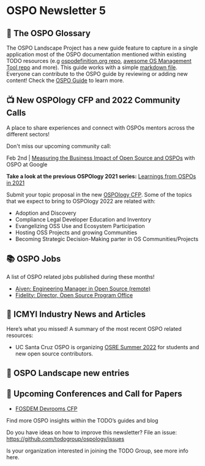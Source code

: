 # OSPO Newsletter 5


## 📖 The OSPO Glossary

The OSPO Landscape Project has a new guide feature to capture in a single application most of the OSPO documentation mentioned within existing TODO resources (e.g [ospodefinition.org repo](https://github.com/todogroup/ospodefinition.org), [awesome OS Management Tool repo](https://github.com/todogroup/awesome-ospo) and more). This guide works with a simple [markdown file](https://github.com/todogroup/ospolandscape/blob/master/guide.md). Everyone can contribute to the OSPO guide by reviewing or adding new content!
Check the [OSPO Guide](https://landscape.todogroup.org/guide) to learn more.


## 📺 New OSPOlogy CFP and 2022 Community Calls

A place to share experiences and connect with OSPOs mentors across the different sectors!

Don't miss our upcoming community call:

Feb 2nd | [Measuring the Business Impact of Open Source and OSPOs](https://community.linuxfoundation.org/events/details/lfhq-todo-group-presents-measuring-the-business-impact-of-open-source-ospos/) with OSPO at Google

**Take a look at the previous OSPOlogy 2021 series:** [Learnings from OSPOs in 2021](https://www.linuxfoundation.org/blog/ospology-learnings-from-ospos-in-2021/)

Submit your topic proposal in the new [OSPOlogy CFP](https://github.com/todogroup/ospology/issues/new/choose). Some of the topics that we expect to bring to OSPOlogy 2022 are related with:

* Adoption and Discovery
* Compliance Legal Developer Education and Inventory
* Evangelizing OSS Use and Ecosystem Participation
* Hosting OSS Projects and growing Communities
* Becoming Strategic Decision-Making parter in OS Communities/Projects

## 📚 OSPO Jobs

A list of OSPO related jobs published during these months!

* [Aiven: Engineering Manager in Open Source (remote)](https://apply.workable.com/aiven/j/B4AB10D57E/)
* [Fidelity: Director, Open Source Program Office](https://jobs.fidelity.com/job-details/14556302/director-open-source-program-office-architect/)

## 📌 ICMYI Industry News and Articles

Here’s what you missed! A summary of the most recent OSPO related resources:

* UC Santa Cruz OSPO is organizing [OSRE Summer 2022](https://cross.ucsc.edu/2022-osre/index.html) for students and new open source contributors.


## 📩 OSPO Landscape new entries


## 📎 Upcoming Conferences and Call for Papers

* [FOSDEM Devrooms CFP](https://fosdem.org/2022/news/2021-11-30-accepted-developer-rooms/)

Find more OSPO insights within the TODO’s guides and blog

Do you have ideas on how to improve this newsletter? File an issue: https://github.com/todogroup/ospology/issues

Is your organization interested in joining the TODO Group, see more info here.

